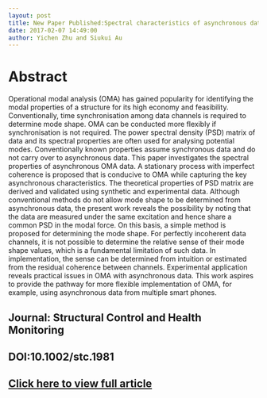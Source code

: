 ```yaml
---
layout: post
title: New Paper Published:Spectral characteristics of asynchronous data in operational modal analysis
date: 2017-02-07 14:49:00
author: Yichen Zhu and Siukui Au
---
```


# Abstract
Operational modal analysis (OMA) has gained popularity for identifying the modal properties of a structure for its high economy and feasibility. Conventionally, time synchronisation among data channels is required to determine mode shape. OMA can be conducted more flexibly if synchronisation is not required. The power spectral density (PSD) matrix of data and its spectral properties are often used for analysing potential modes. Conventionally known properties assume synchronous data and do not carry over to asynchronous data. This paper investigates the spectral properties of asynchronous OMA data. A stationary process with imperfect coherence is proposed that is conducive to OMA while capturing the key asynchronous characteristics. The theoretical properties of PSD matrix are derived and validated using synthetic and experimental data. Although conventional methods do not allow mode shape to be determined from asynchronous data, the present work reveals the possibility by noting that the data are measured under the same excitation and hence share a common PSD in the modal force. On this basis, a simple method is proposed for determining the mode shape. For perfectly incoherent data channels, it is not possible to determine the relative sense of their mode shape values, which is a fundamental limitation of such data. In implementation, the sense can be determined from intuition or estimated from the residual coherence between channels. Experimental application reveals practical issues in OMA with asynchronous data. This work aspires to provide the pathway for more flexible implementation of OMA, for example, using asynchronous data from multiple smart phones.

## Journal: Structural Control and Health Monitoring

## DOI:10.1002/stc.1981

## [Click here to view full article](http://onlinelibrary.wiley.com/doi/10.1002/stc.1981/full)

